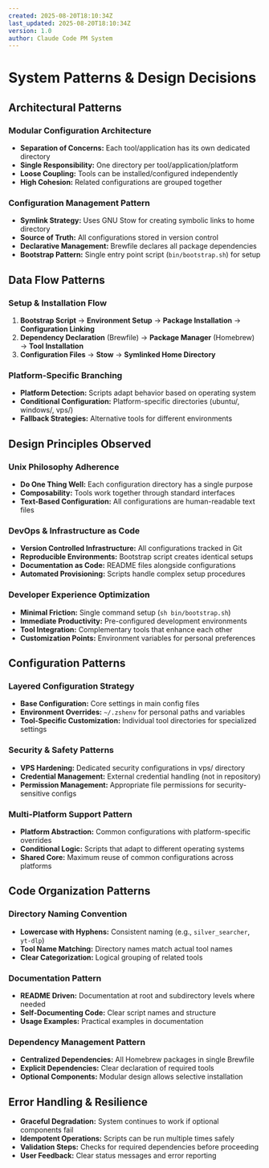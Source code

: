```yaml
---
created: 2025-08-20T18:10:34Z
last_updated: 2025-08-20T18:10:34Z
version: 1.0
author: Claude Code PM System
---
```


# System Patterns & Design Decisions

## Architectural Patterns

### Modular Configuration Architecture
- **Separation of Concerns:** Each tool/application has its own dedicated directory
- **Single Responsibility:** One directory per tool/application/platform
- **Loose Coupling:** Tools can be installed/configured independently
- **High Cohesion:** Related configurations are grouped together

### Configuration Management Pattern
- **Symlink Strategy:** Uses GNU Stow for creating symbolic links to home directory
- **Source of Truth:** All configurations stored in version control
- **Declarative Management:** Brewfile declares all package dependencies
- **Bootstrap Pattern:** Single entry point script (`bin/bootstrap.sh`) for setup

## Data Flow Patterns

### Setup & Installation Flow
1. **Bootstrap Script** → **Environment Setup** → **Package Installation** → **Configuration Linking**
2. **Dependency Declaration** (Brewfile) → **Package Manager** (Homebrew) → **Tool Installation**
3. **Configuration Files** → **Stow** → **Symlinked Home Directory**

### Platform-Specific Branching
- **Platform Detection:** Scripts adapt behavior based on operating system
- **Conditional Configuration:** Platform-specific directories (ubuntu/, windows/, vps/)
- **Fallback Strategies:** Alternative tools for different environments

## Design Principles Observed

### Unix Philosophy Adherence
- **Do One Thing Well:** Each configuration directory has a single purpose
- **Composability:** Tools work together through standard interfaces
- **Text-Based Configuration:** All configurations are human-readable text files

### DevOps & Infrastructure as Code
- **Version Controlled Infrastructure:** All configurations tracked in Git
- **Reproducible Environments:** Bootstrap script creates identical setups
- **Documentation as Code:** README files alongside configurations
- **Automated Provisioning:** Scripts handle complex setup procedures

### Developer Experience Optimization
- **Minimal Friction:** Single command setup (`sh bin/bootstrap.sh`)
- **Immediate Productivity:** Pre-configured development environments
- **Tool Integration:** Complementary tools that enhance each other
- **Customization Points:** Environment variables for personal preferences

## Configuration Patterns

### Layered Configuration Strategy
- **Base Configuration:** Core settings in main config files
- **Environment Overrides:** `~/.zshenv` for personal paths and variables
- **Tool-Specific Customization:** Individual tool directories for specialized settings

### Security & Safety Patterns
- **VPS Hardening:** Dedicated security configurations in vps/ directory
- **Credential Management:** External credential handling (not in repository)
- **Permission Management:** Appropriate file permissions for security-sensitive configs

### Multi-Platform Support Pattern
- **Platform Abstraction:** Common configurations with platform-specific overrides
- **Conditional Logic:** Scripts that adapt to different operating systems
- **Shared Core:** Maximum reuse of common configurations across platforms

## Code Organization Patterns

### Directory Naming Convention
- **Lowercase with Hyphens:** Consistent naming (e.g., `silver_searcher`, `yt-dlp`)
- **Tool Name Matching:** Directory names match actual tool names
- **Clear Categorization:** Logical grouping of related tools

### Documentation Pattern
- **README Driven:** Documentation at root and subdirectory levels where needed
- **Self-Documenting Code:** Clear script names and structure
- **Usage Examples:** Practical examples in documentation

### Dependency Management Pattern
- **Centralized Dependencies:** All Homebrew packages in single Brewfile
- **Explicit Dependencies:** Clear declaration of required tools
- **Optional Components:** Modular design allows selective installation

## Error Handling & Resilience
- **Graceful Degradation:** System continues to work if optional components fail
- **Idempotent Operations:** Scripts can be run multiple times safely
- **Validation Steps:** Checks for required dependencies before proceeding
- **User Feedback:** Clear status messages and error reporting